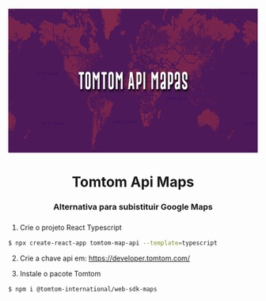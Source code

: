<div align="center">
  <p align="center">
    <img src="src/assets/img/tomtom-api-key.png" width="680" height="290" alt="Tomtom Api Maps" />
  </p>
 <h1>Tomtom Api Maps</h1>
 <h3>Alternativa para subistituir Google Maps<h3>
</div>

1. Crie o projeto React Typescript

```bash
$ npx create-react-app tomtom-map-api --template=typescript
```

2. Crie a chave api em: https://developer.tomtom.com/

3. Instale o pacote Tomtom

```bash
$ npm i @tomtom-international/web-sdk-maps
```

